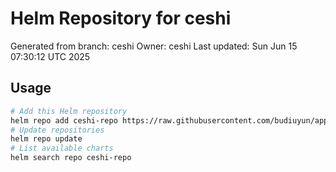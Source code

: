 # Helm Repository for ceshi
Generated from branch: ceshi
Owner: ceshi
Last updated: Sun Jun 15 07:30:12 UTC 2025

## Usage
```bash
# Add this Helm repository
helm repo add ceshi-repo https://raw.githubusercontent.com/budiuyun/appStore/helm-ceshi/
# Update repositories
helm repo update
# List available charts
helm search repo ceshi-repo
```
